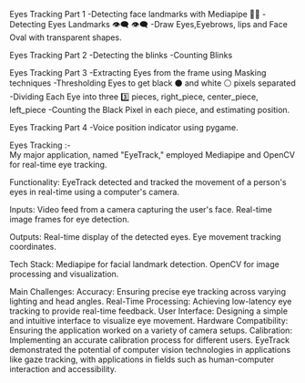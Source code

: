 Eyes Tracking Part 1
  -Detecting face landmarks with Mediapipe 👨‍💻
  -Detecting Eyes Landmarks 👁️‍🗨️ 👁️‍🗨️
  -Draw Eyes,Eyebrows, lips and Face Oval with transparent shapes.

Eyes Tracking Part 2
  -Detecting the blinks
  -Counting Blinks

Eyes Tracking Part 3
  -Extracting Eyes from the frame using Masking techniques
  -Thresholding Eyes to get black ⚫ and white ⚪ pixels separated
  -Dividing Each Eye into three 3️⃣ pieces, right_piece, center_piece, left_piece
  -Counting the Black Pixel in each piece, and estimating position.

Eyes Tracking Part 4
  -Voice position indicator using pygame.

Eyes Tracking :-     
My major application, named "EyeTrack," employed Mediapipe and OpenCV for real-time eye tracking.

Functionality:
EyeTrack detected and tracked the movement of a person's eyes in real-time using a computer's camera.

Inputs:
Video feed from a camera capturing the user's face.
Real-time image frames for eye detection.

Outputs:
Real-time display of the detected eyes.
Eye movement tracking coordinates.

Tech Stack:
Mediapipe for facial landmark detection.
OpenCV for image processing and visualization.

Main Challenges:
Accuracy: Ensuring precise eye tracking across varying lighting and head angles.
Real-Time Processing: Achieving low-latency eye tracking to provide real-time feedback.
User Interface: Designing a simple and intuitive interface to visualize eye movement.
Hardware Compatibility: Ensuring the application worked on a variety of camera setups.
Calibration: Implementing an accurate calibration process for different users.
EyeTrack demonstrated the potential of computer vision technologies in applications like gaze tracking, with applications in fields such as human-computer interaction and accessibility.

